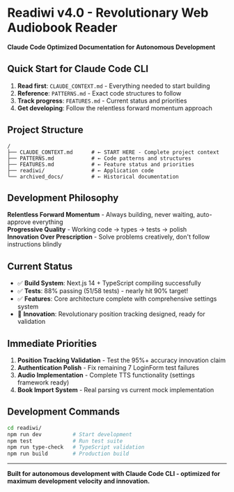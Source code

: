 # Readiwi v4.0 - Revolutionary Web Audiobook Reader

**Claude Code Optimized Documentation for Autonomous Development**

## Quick Start for Claude Code CLI

1. **Read first**: `CLAUDE_CONTEXT.md` - Everything needed to start building
2. **Reference**: `PATTERNS.md` - Exact code structures to follow  
3. **Track progress**: `FEATURES.md` - Current status and priorities
4. **Get developing**: Follow the relentless forward momentum approach

## Project Structure

```
/
├── CLAUDE_CONTEXT.md      # ← START HERE - Complete project context
├── PATTERNS.md            # ← Code patterns and structures  
├── FEATURES.md            # ← Feature status and priorities
├── readiwi/               # ← Application code
└── archived_docs/         # ← Historical documentation
```

## Development Philosophy

**Relentless Forward Momentum** - Always building, never waiting, auto-approve everything  
**Progressive Quality** - Working code → types → tests → polish  
**Innovation Over Prescription** - Solve problems creatively, don't follow instructions blindly

## Current Status

- ✅ **Build System**: Next.js 14 + TypeScript compiling successfully
- ✅ **Tests**: 88% passing (51/58 tests) - nearly hit 90% target!
- ✅ **Features**: Core architecture complete with comprehensive settings system
- 🚀 **Innovation**: Revolutionary position tracking designed, ready for validation

## Immediate Priorities

1. **Position Tracking Validation** - Test the 95%+ accuracy innovation claim
2. **Authentication Polish** - Fix remaining 7 LoginForm test failures  
3. **Audio Implementation** - Complete TTS functionality (settings framework ready)
4. **Book Import System** - Real parsing vs current mock implementation

## Development Commands

```bash
cd readiwi/
npm run dev          # Start development
npm test             # Run test suite  
npm run type-check   # TypeScript validation
npm run build        # Production build
```

---

**Built for autonomous development with Claude Code CLI - optimized for maximum development velocity and innovation.**